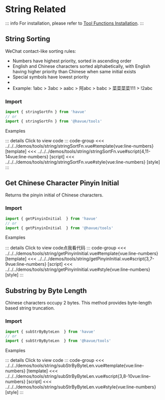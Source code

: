 # String Related

::: info
For installation, please refer to [Tool Functions Installation](/en/tools/).
:::

<script setup>
import StringSortFnDemo from '@/tools/string/stringSortFn.vue'
import GetPinyinInitialDemo from '@/tools/string/getPinyinInitial.vue'
import SubStrByByteLenDemo from '@/tools/string/subStrByByteLen.vue'
</script>

## String Sorting

WeChat contact-like sorting rules:

* Numbers have highest priority, sorted in ascending order
* English and Chinese characters sorted alphabetically, with English having higher priority than Chinese when same initial exists
* Special symbols have lowest priority
*
* Example: 1abc > 3abc > aabc > 阿abc > babc > 菜菜菜菜111 > !2abc

### Import

```ts
import { stringSortFn } from 'havue'
// or
import { stringSortFn } from '@havue/tools'
```

Examples

<StringSortFnDemo></StringSortFnDemo>

::: details Click to view code
::: code-group
<<< ../../../demos/tools/string/stringSortFn.vue#template{vue:line-numbers} [template]
<<< ../../../demos/tools/string/stringSortFn.vue#script{4,11-14vue:line-numbers} [script]
<<< ../../../demos/tools/string/stringSortFn.vue#style{vue:line-numbers} [style]
:::

## Get Chinese Character Pinyin Initial

Returns the pinyin initial of Chinese characters.

### Import

```ts
import { getPinyinInitial  } from 'havue'
// or
import { getPinyinInitial  } from '@havue/tools'
```

Examples

<GetPinyinInitialDemo></GetPinyinInitialDemo>

::: details Click to view code点我看代码
::: code-group
<<< ../../../demos/tools/string/getPinyinInitial.vue#template{vue:line-numbers} [template]
<<< ../../../demos/tools/string/getPinyinInitial.vue#script{3,7-9vue:line-numbers} [script]
<<< ../../../demos/tools/string/getPinyinInitial.vue#style{vue:line-numbers} [style]
:::

## Substring by Byte Length

Chinese characters occupy 2 bytes. This method provides byte-length based string truncation.

### Import

```ts
import { subStrByByteLen  } from 'havue'
// or
import { subStrByByteLen  } from '@havue/tools'
```

Examples

<SubStrByByteLenDemo></SubStrByByteLenDemo>

::: details Click to view code
::: code-group
<<< ../../../demos/tools/string/subStrByByteLen.vue#template{vue:line-numbers} [template]
<<< ../../../demos/tools/string/subStrByByteLen.vue#script{3,8-10vue:line-numbers} [script]
<<< ../../../demos/tools/string/subStrByByteLen.vue#style{vue:line-numbers} [style]
:::
